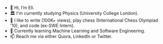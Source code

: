 - 👋 Hi, I’m Eli.
- 🏛 I'm currently studying Physics (University College London). 
- 👀 I like to write (100K+ views), play chess (International Chess Olympiad '10), and code (ex-SWE Intern).
- 🌱 Currently learning Machine Learning and Software Engineering.
- 📫 Reach me via either Quora, LinkedIn or Twitter.

<!---
elilouise/elilouise is a ✨ special ✨ repository because its `README.md` (this file) appears on your GitHub profile.
You can click the Preview link to take a look at your changes.
--->
